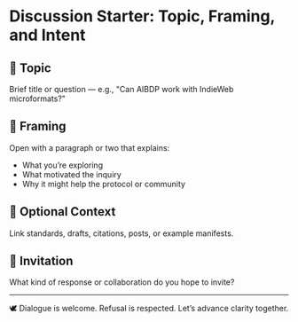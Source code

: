 # Discussion Starter: Topic, Framing, and Intent

## 🧭 Topic

Brief title or question — e.g., "Can AIBDP work with IndieWeb microformats?"

## 💬 Framing

Open with a paragraph or two that explains:
- What you’re exploring
- What motivated the inquiry
- Why it might help the protocol or community

## 🔗 Optional Context

Link standards, drafts, citations, posts, or example manifests.

## 🙌 Invitation

What kind of response or collaboration do you hope to invite?

---

🕊️ Dialogue is welcome. Refusal is respected. Let’s advance clarity together.
